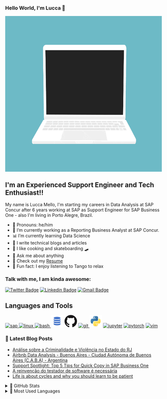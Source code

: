 <!--
**LuccaMello7/luccamello7** is a ✨ _special_ ✨ repository because its `README.md` (this file) appears on your GitHub profile.-->

### Hello World, I'm Lucca 👋

<p align="center">
  <img align="center" alt="GIF" src="https://github.com/LuccaMello7/luccamello7/blob/main/code.gif?raw=true" width="800" height="500" />
</p>

## I'm an Experienced Support Engineer and Tech Enthusiast!!

My name is Lucca Mello, I'm starting my careers in Data Analysis at SAP Concur after 6 years working at SAP as Support Engineer for SAP Business One -  also I'm living in Porto Alegre, Brazil.

- 🧙 Pronouns: he/him
- 🔭 I’m currently working as a Reporting Business Analyst at SAP Concur.
- 📊 I’m currently learning Data Science
- 📃 I write technical blogs and articles
- 🥓 I like cooking and skateboarding 🛹
- 💬 Ask me about anything
- 📙 Check out my [Resume](https://github.com/LuccaMello7/luccamello7/blob/main/Lucca%20Mello.pdf)
- 🎵 Fun fact: I enjoy listening to Tango to relax

### Talk with me, I am kinda awesome:
[![Twitter Badge](https://img.shields.io/badge/-@lcmello77-00acee?style=flat-square&labelColor=00acee&logo=twitter&logoColor=white&link=https://twitter.com/lcmello77)](https://twitter.com/lcmello77) 
[![Linkedin Badge](https://img.shields.io/badge/-Lucca%20Mello-2867b2?style=flat-square&logo=Linkedin&logoColor=white&link=https://www.linkedin.com/in/luccamello7/)](https://www.linkedin.com/in/luccamello7/)
[![Gmail Badge](https://img.shields.io/badge/-luccamello7@gmail.com-bb001b?style=flat-square&logo=Gmail&logoColor=white&link=mailto:luccamello7gmail.com)](mailto:luccamello7@gmail.com)


<h2 align="left">Languages and Tools</h2>

<p align="left"> 
<a href="https://www.sap.com/" target="_blank"> <img src="https://www.vectorlogo.zone/logos/sap/sap-icon.svg" alt="sap" width="40" height="40"/> </a> 
<a href="https://www.linux.org/" target="_blank"> <img src="https://www.vectorlogo.zone/logos/linux/linux-icon.svg" alt="linux" width="40" height="40"/> </a> 
<a href="https://www.gnu.org/software/bash/" target="_blank"> <img src="https://www.vectorlogo.zone/logos/gnu_bash/gnu_bash-icon.svg" alt="bash" width="40" height="40"/> </a>
<a href="https://www.microsoft.com/pt-br/sql-server/" target="_blank"> <img src="https://raw.githubusercontent.com/github/explore/80688e429a7d4ef2fca1e82350fe8e3517d3494d/topics/sql/sql.png" alt="sql" width="40" height="40"/></a>
<a href="https://www.github.com/" target="_blank"> <img src="https://raw.githubusercontent.com/github/explore/78df643247d429f6cc873026c0622819ad797942/topics/github/github.png" alt="github" width="40" height="40"/></a>
<a href="https://git-scm.com/" target="_blank"> <img src="https://www.vectorlogo.zone/logos/git-scm/git-scm-icon.svg" alt="git" width="40" height="40"/> </a> 
<a href="https://www.python.org" target="_blank"> <img src="https://raw.githubusercontent.com/devicons/devicon/master/icons/python/python-original.svg" alt="python" width="40" height="40"/></a>
<a href="https://jupyter.org/" target="_blank"> <img src="https://www.vectorlogo.zone/logos/jupyter/jupyter-icon.svg" alt="jupyter" width="40" height="40"/></a>
<a href="https://pytorch.org/" target="_blank"> <img src="https://www.vectorlogo.zone/logos/pytorch/pytorch-icon.svg" alt="pytorch" width="40" height="40"/></a>
<a href="https://www.vim.org/" target="_blank"> <img src="https://www.vectorlogo.zone/logos/vim/vim-icon.svg" alt="vim" width="40" height="40"/></a>
 </p>
 
### 📝 Latest Blog Posts

<!-- BLOG-POST-LIST:START -->
- [Análise sobre a Criminalidade e Violência no Estado do RJ](https://lucca.medium.com/an%C3%A1lise-sobre-a-criminalidade-e-viol%C3%AAncia-no-estado-do-rj-a594f60f1d85)
- [Airbnb Data Analysis - Buenos Aires - Ciudad Autónoma de Buenos Aires (C.A.B.A) - Argentina](https://www.linkedin.com/pulse/airbnb-data-analysis-buenos-aires-ciudad-aut%C3%B3noma-de-lucca-mello/)
- [Support Spotlight: Top 5 Tips for Quick Copy in SAP Business One](https://www.linkedin.com/pulse/support-spotlight-top-5-tips-quick-copy-sap-business-one-lucca-mello/)
- [A reinvenção do testador de software é necessária](https://medium.com/@lucca/a-reinven%C3%A7%C3%A3o-do-testador-de-software-%C3%A9-necess%C3%A1ria-a82accccda04)
- [Life is about cycles and why you should learn to be patient](https://medium.com/@lucca/life-is-about-cycles-and-why-you-have-to-learn-to-be-patient-b71cd7d85905)
<!-- BLOG-POST-LIST:END -->

<details>
  <summary>🥋 GitHub Stats</summary>

  <img align="left" alt="Lucca's GitHub Stats" src="https://github-readme-stats.vercel.app/api?username=LuccaMello7&theme=dracula&show_icons=true" />

</details>
  
  <details>
  <summary>🚧 Most Used Languages</summary>

<img align="left" alt="Lucca's GitHub Top Languages" src="https://github-readme-stats.vercel.app/api/top-langs/?username=LuccaMello7" />

</details

